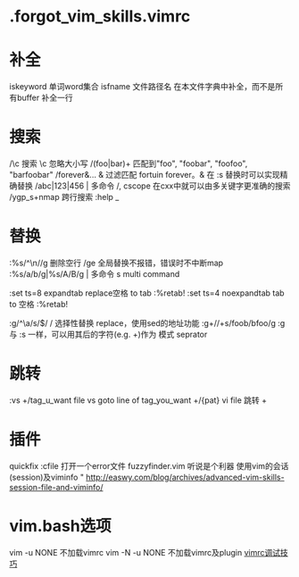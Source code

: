 # .forgot_vim_skills.vimrc 

# 补全

  iskeyword             单词word集合
  isfname               文件路径名
  <C-X><C-I>            在本文件字典中补全，而不是所有buffer
  <C-X><C-L>            补全一行

# 搜索

  /<patter>\c           搜索 \c 忽略大小写
  /\(foo\|bar\)\+       匹配到"foo", "foobar", "foofoo", "barfoobar"
  /forever\&...         \& 过滤匹配 fortuin forever。\& 在 :s 替换时可以实现精确替换
  /abc\|123\|456        \| 多命令 /, cscope 在cxx中就可以由多关键字更准确的搜索 
  /ygp\_s\+nmap         跨行搜索 :help \_


# 替换

  :%s/^\n//g            删除空行
  /ge                   全局替换不报错，错误时不中断map
  :%s/a/b/g|%s/A/B/g    | 多命令 s multi command


  :set ts=8 expandtab   replace空格 to tab
  :%retab!
  :set ts=4 noexpandtab tab to 空格
  :%retab!

  :g/^\a/s/$/ /<CR>     选择性替换 replace，使用sed的地址功能
  :g+//+s/foob/bfoo/g   :g 与 :s 一样，可以用其后的字符(e.g. +)作为 模式 seprator


# 跳转

  :vs +/tag_u_want      file vs goto line of tag_you_want
      +/{pat}           vi file 跳转
      +<num>

# 插件

  quickfix :cfile 打开一个error文件
  fuzzyfinder.vim 听说是个利器
  使用vim的会话(session)及viminfo
  " http://easwy.com/blog/archives/advanced-vim-skills-session-file-and-viminfo/

# vim.bash选项

  vim -u NONE           不加载vimrc
  vim -N -u NONE        不加载vimrc及plugin
  [vimrc调试技巧](http://www.chawenti.com/articles/3285.html)
